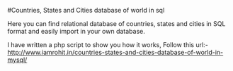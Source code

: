 
#Countries, States and Cities database of world in sql

Here you can find relational database of countries, states and cities in SQL format and easily import in your own database.

I have written a php script to show you how it works, Follow this url:-
 http://www.iamrohit.in/countries-states-and-cities-database-of-world-in-mysql/  
